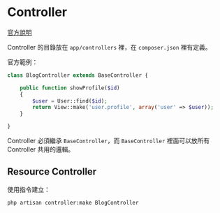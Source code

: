 # Controller

[官方說明](https://laravel.com/docs/4.2/controllers)

Controller 的目錄放在 `app/controllers` 裡，在 `composer.json` 裡有定義。

官方範例：

```php
class BlogController extends BaseController {

    public function showProfile($id)
    {
        $user = User::find($id);
        return View::make('user.profile', array('user' => $user));
    }

}
```

Controller 必須繼承 `BaseController`，而 `BaseController` 裡面可以放所有 Controller 共用的邏輯。

## Resource Controller

使用指令建立：

    php artisan controller:make BlogController

